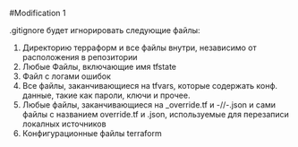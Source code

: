 #Modification 1

.gitignore будет игнорировать следующие файлы:

  1. Директорию терраформ и все файлы внутри, независимо от расположения в репозитории
  2. Любые Файлы, включающие имя tfstate
  3. Файл с логами ошибок
  4. Все файлы, заканчивающиеся на tfvars, которые содержать конф. данные, такие как пароли, ключи и прочее.
  5. Любые файлы, заканчивающиеся на _override.tf и -//-.json и сами файлы с названием override.tf и .json, используемые для перезаписи локалных источников
  6. Конфигурационные файлы terraform
